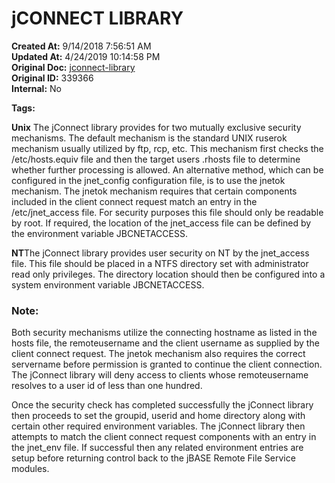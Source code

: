 # jCONNECT LIBRARY

**Created At:** 9/14/2018 7:56:51 AM  
**Updated At:** 4/24/2019 10:14:58 PM  
**Original Doc:** [jconnect-library](https://docs.jbase.com/44204-remote-files/jconnect-library)  
**Original ID:** 339366  
**Internal:** No  

**Tags:**
<badge text='remote access control' vertical='middle' />

**Unix**
The jConnect library provides for two mutually exclusive security mechanisms. The default mechanism is the standard UNIX ruserok mechanism usually utilized by ftp, rcp, etc. This mechanism first checks the /etc/hosts.equiv file and then the target users .rhosts file to determine whether further processing is allowed. An alternative method, which can be configured in the jnet\_config configuration file, is to use the jnetok mechanism. The jnetok mechanism requires that certain components included in the client connect request match an entry in the /etc/jnet\_access file. For security purposes this file should only be readable by root. If required, the location of the jnet\_access file can be defined by the environment variable JBCNETACCESS.

**NT**The jConnect library provides user security on NT by the jnet\_access file. This file should be placed in a NTFS directory set with administrator read only privileges. The directory location should then be configured into a system environment variable JBCNETACCESS.

### Note:

Both security mechanisms utilize the connecting hostname as listed in the hosts file, the remoteusername and the client username as supplied by the client connect request. The jnetok mechanism also requires the correct servername before permission is granted to continue the client connection. The jConnect library will deny access to clients whose remoteusername resolves to a user id of less than one hundred.



Once the security check has completed successfully the jConnect library then proceeds to set the groupid, userid and home directory along with certain other required environment variables. The jConnect library then attempts to match the client connect request components with an entry in the jnet\_env file. If successful then any related environment entries are setup before returning control back to the jBASE Remote File Service modules.


